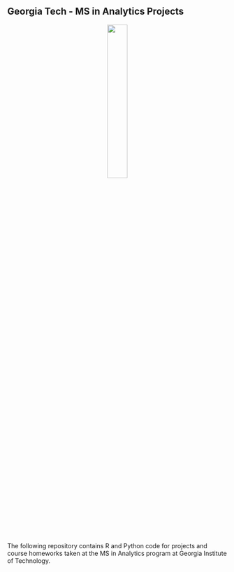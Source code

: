 ## Georgia Tech - MS in Analytics Projects
<p align="center">
  <img src="http://www.comm.gatech.edu/sites/comm.gatech.edu/files/images/georgia-institute-of-technology-874black_0.png" width= "30%" height= "30%">
</p>

The following repository contains R and Python code for projects and course homeworks taken at the MS in Analytics program at Georgia Institute of Technology.
